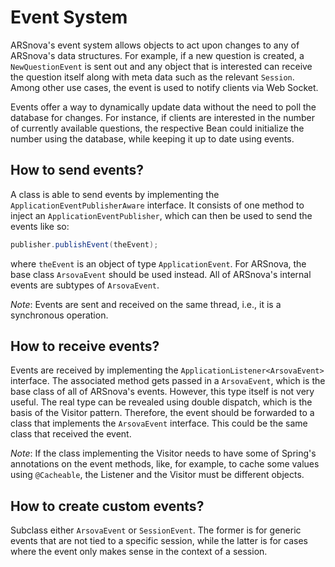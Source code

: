 # Event System

ARSnova's event system allows objects to act upon changes to any of ARSnova's data structures. For example, if a new question is created, a `NewQuestionEvent` is sent out and any object that is interested can receive the question itself along with meta data such as the relevant `Session`. Among other use cases, the event is used to notify clients via Web Socket.

Events offer a way to dynamically update data without the need to poll the database for changes. For instance, if clients are interested in the number of currently available questions, the respective Bean could initialize the number using the database, while keeping it up to date using events.


## How to send events?

A class is able to send events by implementing the `ApplicationEventPublisherAware` interface. It consists of one method to inject an `ApplicationEventPublisher`, which can then be used to send the events like so:
```java
publisher.publishEvent(theEvent);
```
where `theEvent` is an object of type `ApplicationEvent`. For ARSnova, the base class `ArsovaEvent` should be used instead. All of ARSnova's internal events are subtypes of `ArsovaEvent`.

_Note_: Events are sent and received on the same thread, i.e., it is a synchronous operation.


## How to receive events?

Events are received by implementing the `ApplicationListener<ArsovaEvent>` interface. The associated method gets passed in a `ArsovaEvent`, which is the base class of all of ARSnova's events. However, this type itself is not very useful. The real type can be revealed using double dispatch, which is the basis of the Visitor pattern. Therefore, the event should be forwarded to a class that implements the `ArsovaEvent` interface. This could be the same class that received the event.

_Note_: If the class implementing the Visitor needs to have some of Spring's annotations on the event methods, like, for example, to cache some values using `@Cacheable`, the Listener and the Visitor must be different objects.


## How to create custom events?

Subclass either `ArsovaEvent` or `SessionEvent`. The former is for generic events that are not tied to a specific session, while the latter is for cases where the event only makes sense in the context of a session.
